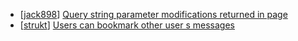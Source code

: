 * [[jack898](https://hackerone.com/jack898)] [Query string parameter modifications returned in page](https://hackerone.com/reports/305082)
* [[strukt](https://hackerone.com/strukt)] [Users can bookmark other user s messages](https://hackerone.com/reports/192611)
